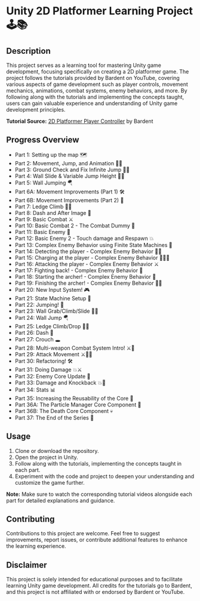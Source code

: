 ﻿# Unity 2D Platformer Learning Project 🕹️📚

## Description
This project serves as a learning tool for mastering Unity game development, focusing specifically on creating a 2D platformer game. The project follows the tutorials provided by Bardent on YouTube, covering various aspects of game development such as player controls, movement mechanics, animations, combat systems, enemy behaviors, and more. By following along with the tutorials and implementing the concepts taught, users can gain valuable experience and understanding of Unity game development principles.

**Tutorial Source:** [2D Platformer Player Controller](https://www.youtube.com/playlist?list=PLy78FINcVmjA0zDBhLuLNL1Jo6xNMMq-W) by Bardent

## Progress Overview
- Part 1: Setting up the map 🗺️
- Part 2: Movement, Jump, and Animation 🏃‍♂️
- Part 3: Ground Check and Fix Infinite Jump 🤸‍♂️
- Part 4: Wall Slide & Variable Jump Height 🧗‍♂️
- Part 5: Wall Jumping 🪂
- Part 6A: Movement Improvements (Part 1) 🛠️
- Part 6B: Movement Improvements (Part 2) 🔧
- Part 7: Ledge Climb 🧗‍♂️
- Part 8: Dash and After Image 💨
- Part 9: Basic Combat ⚔️
- Part 10: Basic Combat 2 - The Combat Dummy 🎯
- Part 11: Basic Enemy 👾
- Part 12: Basic Enemy 2 - Touch damage and Respawn 💥
- Part 13: Complex Enemy Behavior using Finite State Machines 🤖
- Part 14: Detecting the player - Complex Enemy Behavior 🕵️‍♂️
- Part 15: Charging at the player - Complex Enemy Behavior 🏃‍♂️💨
- Part 16: Attacking the player - Complex Enemy Behavior ⚔️
- Part 17: Fighting back! - Complex Enemy Behavior 🥊
- Part 18: Starting the archer! - Complex Enemy Behavior 🏹
- Part 19: Finishing the archer! - Complex Enemy Behavior 🏹🎯
- Part 20: New Input System! 🎮
- Part 21: State Machine Setup 🔄
- Part 22: Jumping! 🚀
- Part 23: Wall Grab/Climb/Slide 🧗‍♂️
- Part 24: Wall Jump 🪂
- Part 25: Ledge Climb/Drop 🧗‍♂️
- Part 26: Dash 💨
- Part 27: Crouch 🕳️
- Part 28: Multi-weapon Combat System Intro! ⚔️🔫
- Part 29: Attack Movement ⚔️🏃‍♂️
- Part 30: Refactoring! 🛠️
- Part 31: Doing Damage 💥⚔️
- Part 32: Enemy Core Update 👾
- Part 33: Damage and Knockback 💥🤕
- Part 34: Stats 📊
- Part 35: Increasing the Reusability of the Core 🔄
- Part 36A: The Particle Manager Core Component 🌟
- Part 36B: The Death Core Component 💀
- Part 37: The End of the Series 🏁

## Usage
1. Clone or download the repository.
2. Open the project in Unity.
3. Follow along with the tutorials, implementing the concepts taught in each part.
4. Experiment with the code and project to deepen your understanding and customize the game further.

**Note:** Make sure to watch the corresponding tutorial videos alongside each part for detailed explanations and guidance.

## Contributing
Contributions to this project are welcome. Feel free to suggest improvements, report issues, or contribute additional features to enhance the learning experience.

## Disclaimer
This project is solely intended for educational purposes and to facilitate learning Unity game development. All credits for the tutorials go to Bardent, and this project is not affiliated with or endorsed by Bardent or YouTube.
